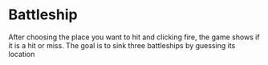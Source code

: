 # Battleship
After choosing the place you want to hit and clicking fire, the game shows if it is a hit or miss. The goal is to sink three battleships by guessing its location
